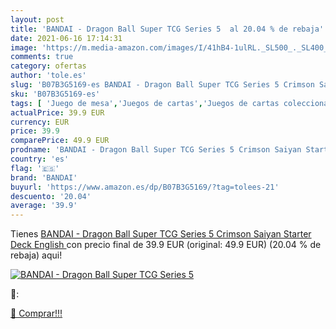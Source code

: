 ```yaml
---
layout: post
title: 'BANDAI - Dragon Ball Super TCG Series 5  al 20.04 % de rebaja'
date: 2021-06-16 17:14:31
image: 'https://m.media-amazon.com/images/I/41hB4-1ulRL._SL500_._SL400_.jpg'
comments: true
category: ofertas
author: 'tole.es'
slug: 'B07B3G5169-es BANDAI - Dragon Ball Super TCG Series 5 Crimson Saiyan...'
sku: 'B07B3G5169-es'
tags: [ 'Juego de mesa','Juegos de cartas','Juegos de cartas coleccionables','Juegos y accesorios para juegos','Juguetes','Juguetes y juegos','Mazos de cartas y sets de inicio','bandai', ]
actualPrice: 39.9 EUR
currency: EUR
price: 39.9
comparePrice: 49.9 EUR
prodname: 'BANDAI - Dragon Ball Super TCG Series 5 Crimson Saiyan Starter Deck  English '
country: 'es'
flag: '🇪🇸'
brand: 'BANDAI'
buyurl: 'https://www.amazon.es/dp/B07B3G5169/?tag=tolees-21'
descuento: '20.04'
average: '39.9'
---
```


Tienes [BANDAI - Dragon Ball Super TCG Series 5 Crimson Saiyan Starter Deck  English ](https://www.amazon.es/dp/B07B3G5169/?tag=tolees-21) con precio final de  39.9 EUR (original: 49.9 EUR) (20.04 %  de rebaja) aqui!

[![BANDAI - Dragon Ball Super TCG Series 5 ](https://m.media-amazon.com/images/I/41hB4-1ulRL._SL500_._SL400_.jpg)](https://www.amazon.es/dp/B07B3G5169/?tag=tolees-21)

🔎:


[🛒 Comprar!!!](https://www.amazon.es/dp/B07B3G5169/?tag=tolees-21)
